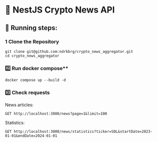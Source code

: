 # 📰 NestJS Crypto News API

## 📌 Running steps:

### **1️ Clone the Repository**
```
git clone git@github.com:ndrkbrg/crypto_news_aggregator.git
cd crypto_news_aggregator
```

### 2️⃣ Run docker compose**
```
docker compose up --build -d
```

### 3️⃣ Check requests
News articles:
```
GET http://localhost:3000/news?page=1&limit=100
```

Statistics:
```
GET http://localhost:3000/news/statistics?ticker=SOL&startDate=2023-01-01&endDate=2024-01-01
```

